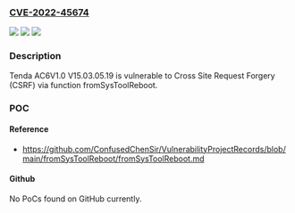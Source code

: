 ### [CVE-2022-45674](https://cve.mitre.org/cgi-bin/cvename.cgi?name=CVE-2022-45674)
![](https://img.shields.io/static/v1?label=Product&message=n%2Fa&color=blue)
![](https://img.shields.io/static/v1?label=Version&message=n%2Fa&color=blue)
![](https://img.shields.io/static/v1?label=Vulnerability&message=n%2Fa&color=brighgreen)

### Description

Tenda AC6V1.0 V15.03.05.19 is vulnerable to Cross Site Request Forgery (CSRF) via function fromSysToolReboot.

### POC

#### Reference
- https://github.com/ConfusedChenSir/VulnerabilityProjectRecords/blob/main/fromSysToolReboot/fromSysToolReboot.md

#### Github
No PoCs found on GitHub currently.

